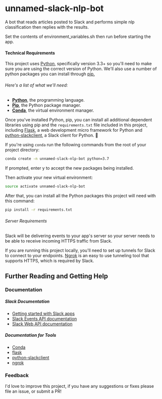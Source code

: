 # unnamed-slack-nlp-bot
A bot that reads articles posted to Slack and performs simple nlp classification then replies with the results.

Set the contents of environment_variables.sh then run before starting the app.


#### Technical Requirements

This project uses [Python](https://www.python.org/downloads/), specifically version 3.3+ so you'll need to make sure you are using the correct version of Python. We'll also use a number of python packages you can install through [pip.](https://pip.pypa.io/en/stable/installing/)

###### Here's a list of what we'll need:

- **[Python](https://www.python.org/downloads/)**, the programming language.
- **[Pip](https://pip.pypa.io/en/stable/installing/)**, the Python package manager.
- **[Conda](https://anaconda.org/anaconda/conda)**, the virtual environment manager.


Once you've installed Python, pip, you can install all additional
dependent libraries using pip and the `requirements.txt` file included in this
project, including [Flask](http://flask.pocoo.org/), a web development micro
framework for Python and [python-slackclient](http://python-slackclient.readthedocs.io/en/latest/), a
Slack client for Python. :snake:

If you're using `conda` run the following commands from the root of your
project directory:

```bash
conda create -n unnamed-slack-nlp-bot python=3.7
```

If prompted, enter y to accept the new packages being installed.

Then activate your new virtual environment:

```bash
source activate unnamed-slack-nlp-bot
```

After that, you can install all the Python packages this project will need with
this command:

```bash
pip install -r requirements.txt
```

###### Server Requirements

Slack will be delivering events to your app's server so your server needs to be able to receive incoming HTTPS traffic from Slack.

If you are running this project locally, you'll need to set up tunnels for Slack to connect to your endpoints. [Ngrok](https://ngrok.com/) is an easy to use tunneling tool that supports HTTPS, which is required by Slack.


## Further Reading and Getting Help

### Documentation

##### Slack Documentation
* [Getting started with Slack apps](https://api.slack.com/slack-apps)
* [Slack Events API documentation](https://api.slack.com/events)
* [Slack Web API documentation](https://api.slack.com/web)

##### Documentation for Tools
* [Conda](https://conda.io/projects/conda/en/latest/)
* [flask](http://flask.pocoo.org/)
* [python-slackclient](http://python-slackclient.readthedocs.io/en/latest/)
* [ngrok](https://ngrok.com/docs)

### Feedback
I'd love to improve this project, if you have any suggestions or fixes please file an issue, or submit a PR!